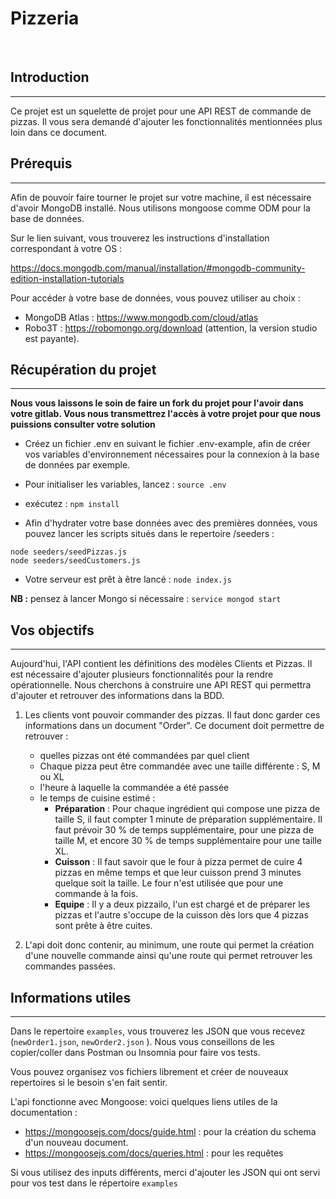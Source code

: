 # Pizzeria
<br />

## Introduction
---

Ce projet est un squelette de projet pour une API REST de commande de pizzas. Il vous sera demandé d'ajouter les fonctionnalités mentionnées plus loin dans ce document.

## Prérequis
---

Afin de pouvoir faire tourner le projet sur votre machine, il est nécessaire d'avoir MongoDB installé. Nous utilisons mongoose comme ODM pour la base de données.

Sur le lien suivant, vous trouverez les instructions d'installation correspondant à votre OS :

https://docs.mongodb.com/manual/installation/#mongodb-community-edition-installation-tutorials

Pour accéder à votre base de données, vous pouvez utiliser au choix :
- MongoDB Atlas : https://www.mongodb.com/cloud/atlas
- Robo3T : https://robomongo.org/download (attention, la version studio est payante).


## Récupération du projet
---

**Nous vous laissons le soin de faire un fork du projet pour l'avoir dans votre gitlab. Vous nous transmettrez l'accès à votre projet pour que nous puissions consulter votre solution**

* Créez un fichier .env en suivant le fichier .env-example, afin de créer vos variables d'environnement nécessaires pour la connexion à la base de données par exemple.

* Pour initialiser les variables, lancez : `source .env`

* exécutez : `npm install`

* Afin d'hydrater votre base données avec des premières données, vous pouvez lancer les scripts situés dans le repertoire /seeders  :
```
node seeders/seedPizzas.js
node seeders/seedCustomers.js
```

* Votre serveur est prêt à être lancé : `node index.js`

**NB :** pensez à lancer Mongo si nécessaire : `service mongod start`


## Vos objectifs
---

Aujourd'hui, l'API contient les définitions des modèles Clients et Pizzas. Il est nécessaire d'ajouter plusieurs fonctionnalités pour la rendre opérationnelle. Nous cherchons à construire une API REST qui permettra d'ajouter et retrouver des informations  dans la BDD.

1. Les clients vont pouvoir commander des pizzas. Il faut donc garder ces informations dans un document "Order". Ce document doit permettre de retrouver :
    * quelles pizzas ont été commandées par quel client
    * Chaque pizza peut être commandée avec une taille différente : S, M ou XL
    * l'heure à laquelle la commandée a été passée
    * le temps de cuisine estimé :
       * **Préparation** : Pour chaque ingrédient qui compose une pizza de taille S, il faut compter 1 minute de préparation supplémentaire. Il faut prévoir 30 % de temps supplémentaire, pour une pizza de taille M, et encore 30 % de temps supplémentaire pour une taille XL.
       * **Cuisson** : Il faut savoir que le four à pizza permet de cuire 4 pizzas en même temps et que leur cuisson prend 3 minutes quelque soit la taille. Le four n'est utilisée que pour une commande à la fois. 
       * **Equipe** : Il y a deux pizzailo, l'un est chargé et de préparer les pizzas et l'autre s'occupe de la cuisson dès lors que 4 pizzas sont prête à être cuites. 

2. L'api doit donc contenir, au minimum, une route qui permet la création d'une nouvelle commande ainsi qu'une route qui permet retrouver les commandes passées.


## Informations utiles
---

Dans le repertoire `examples`, vous trouverez les JSON que vous recevez (`newOrder1.json`, `newOrder2.json` ). Nous vous conseillons de les copier/coller dans Postman ou Insomnia pour faire vos tests.

Vous pouvez organisez vos fichiers librement et créer de nouveaux repertoires si le besoin s'en fait sentir. <br>

L'api fonctionne avec Mongoose: voici quelques liens utiles de la documentation :
* https://mongoosejs.com/docs/guide.html : pour la création du schema d'un nouveau document.
* https://mongoosejs.com/docs/queries.html : pour les requêtes

Si vous utilisez des inputs différents, merci d'ajouter les JSON qui ont servi pour vos test dans le répertoire `examples`


